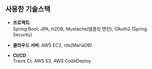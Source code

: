 ## 사용한 기술스택

- **프로젝트**:  
  Spring Boot, JPA, H2DB, Mustache(템플릿 엔진), OAuth2 (Spring Security)

- **클라우드 서버**:
  AWS EC2, rds(MariaDB)
   
- **CI/CD**:  
  Travis CI, AWS S3, AWS CodeDeploy
